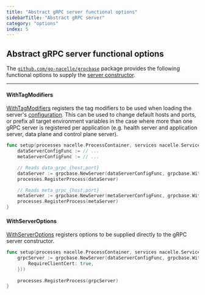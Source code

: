 ```yaml
---
title: "Abstract gRPC server functional options"
sidebarTitle: "Abstract gRPC server"
category: "options"
index: 5
---
```


## Abstract gRPC server functional options

The [`github.com/go-nacelle/grpcbase`](https://github.com/go-nacelle/grpcbase) package provides the following functional options to supply the [server constructor](https://pkg.go.dev/github.com/go-nacelle/grpcbase#NewServer).

---

#### WithTagModifiers

[WithTagModifiers](https://pkg.go.dev/github.com/go-nacelle/grpcbase#WithTagModifiers) registers the tag modifiers to be used when loading the server's [configuration](https://pkg.go.dev/github.com/go-nacelle/grpcbase#Config). This can be used to change default hosts and ports, or prefix all target environment variables in the case where more than one gRPC server is registered per application (e.g. health server and application server, data plane and control plane server).

```go
func setup(processes nacelle.ProcessContainer, services nacelle.ServiceContainer) error {
	dataServerConfigFunc := // ...
	metaServerConfigFunc := // ...

	// Reads data_grpc_{host,port}
	dataServer := grpcbase.NewServer(dataServerConfigFunc, grpcbase.WithTagModifiers(nacelle.NewEnvTagPrefixer("data")))
	processes.RegisterProcess(dataServer)

	// Reads meta_grpc_{host,port}
	metaServer := grpcbase.NewServer(metaServerConfigFunc, grpcbase.WithTagModifiers(nacelle.NewEnvTagPrefixer("meta")))
	processes.RegisterProcess(metaServer)
}
```

#### WithServerOptions

[WithServerOptions](https://pkg.go.dev/github.com/go-nacelle/grpcbase#WithServerOptions) registers options to be supplied directly to the gRPC server constructor.

```go
func setup(processes nacelle.ProcessContainer, services nacelle.ServiceContainer) error {
	grpcServer := grpcbase.NewServer(dataServerConfigFunc, grpcbase.WithServerOptions(grpc.ServerOptions{
		RequireClientCert: true,
	}))
    
	processes.RegisterProcess(grpcServer)
}
```
